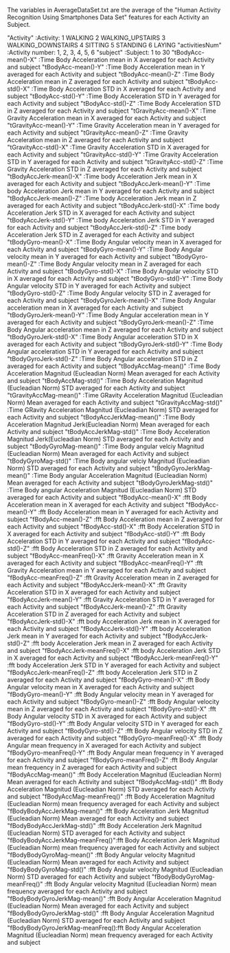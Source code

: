 

The variables in AverageDataSet.txt are the average of the "Human Activity Recognition Using Smartphones
Data Set" features for each Activity an Subject.


"Activity" 						:Activity: 1 WALKING 2 WALKING_UPSTAIRS 3 WALKING_DOWNSTAIRS 4 SITTING 5 STANDING 6 LAYING
"activitiesNum" 				:Activity number: 1, 2, 3, 4, 5, 6 
"subject" 						:Subject: 1 to 30
"tBodyAcc-mean()-X" 			:Time Body Acceleration mean in X                                         averaged for each Activity and subject
"tBodyAcc-mean()-Y" 			:Time Body Acceleration mean in Y                                         averaged for each Activity and subject
"tBodyAcc-mean()-Z" 			:Time Body Acceleration mean in Z                                         averaged for each Activity and subject
"tBodyAcc-std()-X"  			:Time Body Acceleration STD in X                                          averaged for each Activity and subject
"tBodyAcc-std()-Y"  			:Time Body Acceleration STD in Y                                          averaged for each Activity and subject
"tBodyAcc-std()-Z"  			:Time Body Acceleration STD in Z                                          averaged for each Activity and subject
"tGravityAcc-mean()-X" 			:Time Gravity Acceleration mean in X                                      averaged for each Activity and subject
"tGravityAcc-mean()-Y"  		:Time Gravity Acceleration mean in Y                                      averaged for each Activity and subject
"tGravityAcc-mean()-Z"  		:Time Gravity Acceleration mean in Z                                      averaged for each Activity and subject
"tGravityAcc-std()-X"  			:Time Gravity Acceleration STD in X                                       averaged for each Activity and subject
"tGravityAcc-std()-Y"  			:Time Gravity Acceleration STD in Y                                       averaged for each Activity and subject
"tGravityAcc-std()-Z"  			:Time Gravity Acceleration STD in Z                                       averaged for each Activity and subject
"tBodyAccJerk-mean()-X" 		:Time body Acceleration Jerk mean in X                                    averaged for each Activity and subject
"tBodyAccJerk-mean()-Y"			:Time body Acceleration Jerk mean in Y  		                          averaged for each Activity and subject
"tBodyAccJerk-mean()-Z" 		:Time body Acceleration Jerk mean in Z                                    averaged for each Activity and subject
"tBodyAccJerk-std()-X" 			:Time body Acceleration Jerk STD in X                                     averaged for each Activity and subject
"tBodyAccJerk-std()-Y"  		:Time body Acceleration Jerk STD in Y                                     averaged for each Activity and subject
"tBodyAccJerk-std()-Z"  		:Time body Acceleration Jerk STD in Z                                     averaged for each Activity and subject
"tBodyGyro-mean()-X" 			:Time Body Angular velocity mean in X                                     averaged for each Activity and subject
"tBodyGyro-mean()-Y"            :Time Body Angular velocity mean in Y                                     averaged for each Activity and subject
"tBodyGyro-mean()-Z"            :Time Body Angular velocity mean in Z                                     averaged for each Activity and subject
"tBodyGyro-std()-X"             :Time Body Angular velocity STD in X                                      averaged for each Activity and subject
"tBodyGyro-std()-Y"             :Time Body Angular velocity STD in Y                                      averaged for each Activity and subject
"tBodyGyro-std()-Z"             :Time Body Angular velocity STD in Z                                      averaged for each Activity and subject
"tBodyGyroJerk-mean()-X" 		:Time Body Angular acceleration mean in X                                 averaged for each Activity and subject
"tBodyGyroJerk-mean()-Y"        :Time Body Angular acceleration mean in Y                                 averaged for each Activity and subject
"tBodyGyroJerk-mean()-Z"        :Time Body Angular acceleration mean in Z                                 averaged for each Activity and subject
"tBodyGyroJerk-std()-X"         :Time Body Angular acceleration STD in X                                  averaged for each Activity and subject
"tBodyGyroJerk-std()-Y"         :Time Body Angular acceleration STD in Y                                  averaged for each Activity and subject
"tBodyGyroJerk-std()-Z"         :Time Body Angular acceleration STD in Z                                  averaged for each Activity and subject
"tBodyAccMag-mean()" 			:Time Body Acceleration Magnitud (Eucleadian Norm) Mean                   averaged for each Activity and subject
"tBodyAccMag-std()" 			:Time Body Acceleration Magnitud (Eucleadian Norm) STD                    averaged for each Activity and subject
"tGravityAccMag-mean()" 		:Time GRavity Acceleration Magnitud (Eucleadian Norm) Mean                averaged for each Activity and subject
"tGravityAccMag-std()"          :Time GRavity Acceleration Magnitud (Eucleadian Norm) STD                 averaged for each Activity and subject
"tBodyAccJerkMag-mean()" 		:Time Body Acceleration Magnitud Jerk(Eucleadian Norm) Mean               averaged for each Activity and subject
"tBodyAccJerkMag-std()"         :Time Body Acceleration Magnitud Jerk(Eucleadian Norm) STD                averaged for each Activity and subject
"tBodyGyroMag-mean()" 			:Time Body angular velciy Magnitud (Eucleadian Norm) Mean                 averaged for each Activity and subject
"tBodyGyroMag-std()"            :Time Body angular velciy Magnitud (Eucleadian Norm) STD                  averaged for each Activity and subject
"tBodyGyroJerkMag-mean()"       :Time Body angular Acceleration Magnitud (Eucleadian Norm) Mean           averaged for each Activity and subject
"tBodyGyroJerkMag-std()"        :Time Body angular Acceleration Magnitud (Eucleadian Norm) STD            averaged for each Activity and subject
"fBodyAcc-mean()-X" 			:fft Body Acceleration mean in X                                          averaged for each Activity and subject
"fBodyAcc-mean()-Y"             :fft Body Acceleration mean in Y                                          averaged for each Activity and subject
"fBodyAcc-mean()-Z"             :fft Body Acceleration mean in Z                                          averaged for each Activity and subject
"fBodyAcc-std()-X"              :fft Body Acceleration STD in X                                           averaged for each Activity and subject
"fBodyAcc-std()-Y"              :fft Body Acceleration STD in Y                                           averaged for each Activity and subject
"fBodyAcc-std()-Z"              :fft Body Acceleration STD in Z                                           averaged for each Activity and subject
"fBodyAcc-meanFreq()-X"         :fft Gravity Acceleration mean in X                                       averaged for each Activity and subject
"fBodyAcc-meanFreq()-Y"         :fft Gravity Acceleration mean in Y                                       averaged for each Activity and subject
"fBodyAcc-meanFreq()-Z"         :fft Gravity Acceleration mean in Z                                       averaged for each Activity and subject
"fBodyAccJerk-mean()-X"         :fft Gravity Acceleration STD in X                                        averaged for each Activity and subject
"fBodyAccJerk-mean()-Y"         :fft Gravity Acceleration STD in Y                                        averaged for each Activity and subject
"fBodyAccJerk-mean()-Z"         :fft Gravity Acceleration STD in Z                                        averaged for each Activity and subject
"fBodyAccJerk-std()-X"          :fft body Acceleration Jerk mean in X                                     averaged for each Activity and subject
"fBodyAccJerk-std()-Y"          :fft body Acceleration Jerk mean in Y  		                              averaged for each Activity and subject
"fBodyAccJerk-std()-Z"          :fft body Acceleration Jerk mean in Z                                     averaged for each Activity and subject
"fBodyAccJerk-meanFreq()-X"     :fft body Acceleration Jerk STD in X                                      averaged for each Activity and subject
"fBodyAccJerk-meanFreq()-Y"     :fft body Acceleration Jerk STD in Y                                      averaged for each Activity and subject
"fBodyAccJerk-meanFreq()-Z"     :fft body Acceleration Jerk STD in Z                                      averaged for each Activity and subject
"fBodyGyro-mean()-X"            :fft Body Angular velocity mean in X                                      averaged for each Activity and subject
"fBodyGyro-mean()-Y"            :fft Body Angular velocity mean in Y                                      averaged for each Activity and subject
"fBodyGyro-mean()-Z"            :fft Body Angular velocity mean in Z                                      averaged for each Activity and subject
"fBodyGyro-std()-X"             :fft Body Angular velocity STD in X                                       averaged for each Activity and subject
"fBodyGyro-std()-Y"             :fft Body Angular velocity STD in Y                                       averaged for each Activity and subject
"fBodyGyro-std()-Z"             :fft Body Angular velocity STD in Z                                       averaged for each Activity and subject
"fBodyGyro-meanFreq()-X"        :fft Body Angular mean frequency in X                                     averaged for each Activity and subject
"fBodyGyro-meanFreq()-Y"        :fft Body Angular mean frequency in Y                                     averaged for each Activity and subject
"fBodyGyro-meanFreq()-Z"        :fft Body Angular mean frequency in Z                                     averaged for each Activity and subject
"fBodyAccMag-mean()"            :fft Body Acceleration Magnitud (Eucleadian Norm) Mean                    averaged for each Activity and subject
"fBodyAccMag-std()"             :fft Body Acceleration Magnitud (Eucleadian Norm) STD                     averaged for each Activity and subject
"fBodyAccMag-meanFreq()"        :fft Body Acceleration Magnitud (Eucleadian Norm) mean frequency          averaged for each Activity and subject
"fBodyBodyAccJerkMag-mean()"    :fft Body Acceleration Jerk Magnitud (Eucleadian Norm) Mean               averaged for each Activity and subject
"fBodyBodyAccJerkMag-std()"     :fft Body Acceleration Jerk Magnitud (Eucleadian Norm) STD                averaged for each Activity and subject
"fBodyBodyAccJerkMag-meanFreq()":fft Body Acceleration Jerk Magnitud (Eucleadian Norm) mean frequency     averaged for each Activity and subject
"fBodyBodyGyroMag-mean()"       :fft Body Angular velocity Magnitud (Eucleadian Norm) Mean                averaged for each Activity and subject
"fBodyBodyGyroMag-std()"        :fft Body Angular velocity Magnitud (Eucleadian Norm) STD                 averaged for each Activity and subject
"fBodyBodyGyroMag-meanFreq()"   :fft Body Angular velocity Magnitud (Eucleadian Norm) mean frequency      averaged for each Activity and subject
"fBodyBodyGyroJerkMag-mean()"   :fft Body Angular Acceleration Magnitud (Eucleadian Norm) Mean            averaged for each Activity and subject
"fBodyBodyGyroJerkMag-std()"    :fft Body Angular Acceleration Magnitud (Eucleadian Norm) STD             averaged for each Activity and subject
"fBodyBodyGyroJerkMag-meanFreq():fft Body Angular Acceleration Magnitud (Eucleadian Norm) mean frequency  averaged for each Activity and subject
   